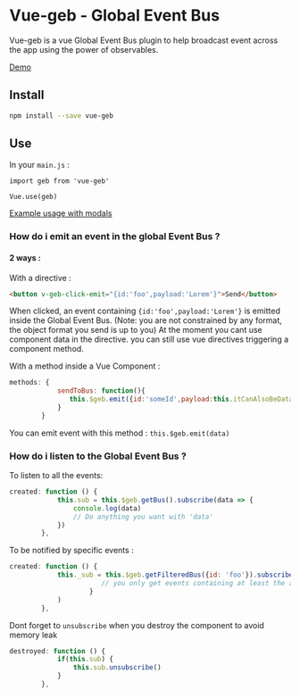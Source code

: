 # Vue-geb - Global Event Bus

Vue-geb is a vue Global Event Bus plugin to help broadcast event across the app using the power of observables.

[Demo](https://vouill.github.io/vue-geb/)

## Install

```bash
npm install --save vue-geb
```
## Use

In your `main.js` : 
```
import geb from 'vue-geb'

Vue.use(geb)
```

 [Example usage with modals](https://vouill.github.io/vouillKit/#modals)
### How do i emit an event in the global Event Bus ?

#### 2 ways :
With a  directive :

```html
<button v-geb-click-emit="{id:'foo',payload:'Lorem'}">Send</button>
```
When clicked, an event containing `{id:'foo',payload:'Lorem'}` is emitted inside the Global Event Bus. (Note: you are not constrained by any format, the object format you send is up to you)
At the moment you cant use component data in the directive. you can still use vue directives triggering a component method.

With a method inside a Vue Component : 

```javascript
methods: {
            sendToBus: function(){
               this.$geb.emit({id:'someId',payload:this.itCanAlsoBeData})
            }
        }
```

You can emit event with this method : `this.$geb.emit(data)`

### How do i listen to the Global Event Bus ?

To listen to all the events:

```javascript
created: function () {
            this.sub = this.$geb.getBus().subscribe(data => {
                console.log(data)
                // Do anything you want with 'data'
            })
        },
```

To be notified by specific events : 

```javascript
created: function () {
            this._sub = this.$geb.getFilteredBus({id: 'foo'}).subscribe(data => {
                       // you only get events containing at least the attribute id equal to 'foo'
                    }
            )
        },
```


Dont forget to `unsubscribe` when you destroy the component to avoid memory leak

```javascript
destroyed: function () {
            if(this.sub) {
                this.sub.unsubscribe()
            }
        },
```

